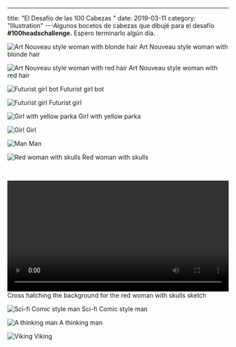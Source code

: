 ---
title: "El Desafío de las 100 Cabezas "
date: 2019-03-11
category: "Illustration"
---Algunos bocetos de cabezas que dibujé para el desafío **#100headschallenge.** Espero terminarlo algún día.

<div class="images-400w">

![Art Nouveau style woman with blonde hair](giu-magnani-drawing-heads-challenge-sketch-art-nouveau-woman-blonde-hair.jpg)
<span class="caption">Art Nouveau style woman with blonde hair</span>

![Art Nouveau style woman with red hair](giu-magnani-drawing-heads-challenge-sketch-art-nouveau-woman-red-hair.jpg)
<span class="caption">Art Nouveau style woman with red hair</span>

![Futurist girl bot](giu-magnani-drawing-heads-challenge-sketch-futurist-bot-girl.jpg)
<span class="caption">Futurist girl bot</span>

![Futurist girl](giu-magnani-drawing-heads-challenge-sketch-futurist-girl.jpg)
<span class="caption">Futurist girl</span>

![Girl with yellow parka](giu-magnani-drawing-heads-challenge-sketch-girl-with-yellow-parka.jpg)
<span class="caption">Girl with yellow parka</span>

![Girl](giu-magnani-drawing-heads-challenge-sketch-girl.jpg)
<span class="caption">Girl</span>

![Man](giu-magnani-drawing-heads-challenge-sketch-man.jpg)
<span class="caption">Man</span>

![Red woman with skulls](giu-magnani-drawing-heads-challenge-sketch-red-woman-with-skulls.jpg)
<span class="caption">Red woman with skulls</span>

<br>
<p>
  <video controls width="100%" title="Cross hatching the background for the red woman with skulls sketch">
    <source src="giu-magnani-drawing-cross-hatching-red-woman-with-skulls.mp4" type="video/mp4" />
  </video>
  <span class="caption">Cross hatching the background for the red woman with skulls sketch</span>
</p>

![Sci-fi Comic style man](giu-magnani-drawing-heads-challenge-sketch-sci-fi-comic-man.jpg)
<span class="caption">Sci-fi Comic style man</span>

![A thinking man](giu-magnani-drawing-heads-challenge-sketch-thinking-man.jpg)
<span class="caption">A thinking man</span>

![Viking](giu-magnani-drawing-heads-challenge-sketch-viking.jpg)
<span class="caption">Viking</span>

</div>
